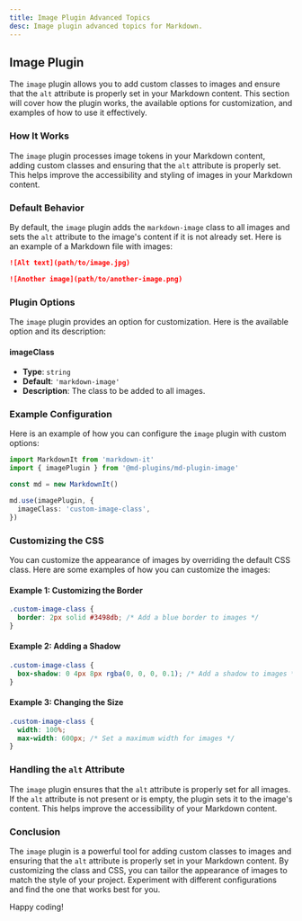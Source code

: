 ```yaml
---
title: Image Plugin Advanced Topics
desc: Image plugin advanced topics for Markdown.
---
```


## Image Plugin

The `image` plugin allows you to add custom classes to images and ensure that the `alt` attribute is properly set in your Markdown content. This section will cover how the plugin works, the available options for customization, and examples of how to use it effectively.

### How It Works

The `image` plugin processes image tokens in your Markdown content, adding custom classes and ensuring that the `alt` attribute is properly set. This helps improve the accessibility and styling of images in your Markdown content.

### Default Behavior

By default, the `image` plugin adds the `markdown-image` class to all images and sets the `alt` attribute to the image's content if it is not already set. Here is an example of a Markdown file with images:

```markdown
![Alt text](path/to/image.jpg)

![Another image](path/to/another-image.png)
```

### Plugin Options

The `image` plugin provides an option for customization. Here is the available option and its description:

#### imageClass

- **Type**: `string`
- **Default**: `'markdown-image'`
- **Description**: The class to be added to all images.

### Example Configuration

Here is an example of how you can configure the `image` plugin with custom options:

```typescript
import MarkdownIt from 'markdown-it'
import { imagePlugin } from '@md-plugins/md-plugin-image'

const md = new MarkdownIt()

md.use(imagePlugin, {
  imageClass: 'custom-image-class',
})
```

### Customizing the CSS

You can customize the appearance of images by overriding the default CSS class. Here are some examples of how you can customize the images:

#### Example 1: Customizing the Border

```css
.custom-image-class {
  border: 2px solid #3498db; /* Add a blue border to images */
}
```

#### Example 2: Adding a Shadow

```css
.custom-image-class {
  box-shadow: 0 4px 8px rgba(0, 0, 0, 0.1); /* Add a shadow to images */
}
```

#### Example 3: Changing the Size

```css
.custom-image-class {
  width: 100%;
  max-width: 600px; /* Set a maximum width for images */
}
```

### Handling the `alt` Attribute

The `image` plugin ensures that the `alt` attribute is properly set for all images. If the `alt` attribute is not present or is empty, the plugin sets it to the image's content. This helps improve the accessibility of your Markdown content.

### Conclusion

The `image` plugin is a powerful tool for adding custom classes to images and ensuring that the `alt` attribute is properly set in your Markdown content. By customizing the class and CSS, you can tailor the appearance of images to match the style of your project. Experiment with different configurations and find the one that works best for you.

Happy coding!
